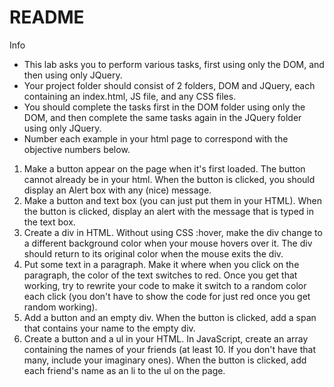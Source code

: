 # README

Info
- This lab asks you to perform various tasks, first using only the DOM, and then using only JQuery.
- Your project folder should consist of 2 folders, DOM and JQuery, each containing an index.html, JS file, and any CSS files.
- You should complete the tasks first in the DOM folder using only the DOM, and then complete the same tasks again in the JQuery folder using only JQuery.
- Number each example in your html page to correspond with the objective numbers below.

1. Make a button appear on the page when it's first loaded. The button cannot already be in your html. When the button is clicked, you should display an Alert box with any (nice) message.
2. Make a button and text box (you can just put them in your HTML). When the button is clicked, display an alert with the message that is typed in the text box.
3. Create a div in HTML. Without using CSS :hover, make the div change to a different background color when your mouse hovers over it. The div should return to its original color when the mouse exits the div.
4. Put some text in a paragraph. Make it where when you click on the paragraph, the color of the text switches to red. Once you get that working, try to rewrite your code to make it switch to a random color each click (you don't have to show the code for just red once you get random working).
5. Add a button and an empty div. When the button is clicked, add a span that contains your name to the empty div.
6. Create a button and a ul in your HTML. In JavaScript, create an array containing the names of your friends (at least 10. If you don't have that many, include your imaginary ones). When the button is clicked, add each friend's name as an li to the ul on the page.

